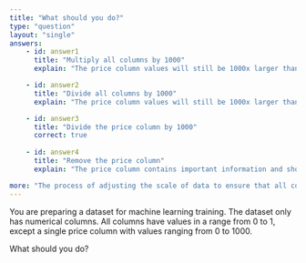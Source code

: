 ```yaml
---
title: "What should you do?"
type: "question"
layout: "single"
answers:
    - id: answer1
      title: "Multiply all columns by 1000"
      explain: "The price column values will still be 1000x larger than any other column."

    - id: answer2
      title: "Divide all columns by 1000"
      explain: "The price column values will still be 1000x larger than any other column."

    - id: answer3
      title: "Divide the price column by 1000"
      correct: true
      
    - id: answer4
      title: "Remove the price column"
      explain: "The price column contains important information and shouldn't be excluded as a training feature."

more: "The process of adjusting the scale of data to ensure that all columns in a dataset are on a similar scale is called normalisation."
---
```


You are preparing a dataset for machine learning training. The dataset only has numerical columns. All columns have values in a range from 0 to 1, except a single price column with values ranging from 0 to 1000. 

What should you do?